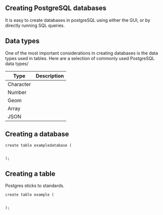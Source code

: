 Creating PostgreSQL databases
-----------------------------

It is easy to create databases in postgreSQL using either the GUI, or by directly running SQL queries.

## Data types

One of the most important considerations in creating databases is the data types used in tables.  Here are a selection of commonly used PostgreSQL data types/

| Type | Description |
| ---- | ----------- |
| Character |  |
| Number |  |
| Geom |  |
| Array |  |
| JSON |  |

## Creating a database

```
create table exampledatabase (


);
```

## Creating a table

Postgres sticks to standards.

```
create table example (


);
```

